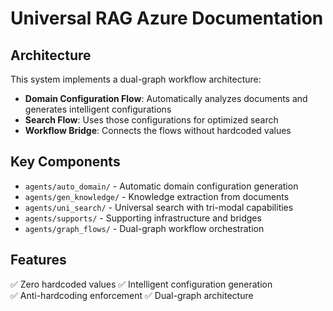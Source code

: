 # Universal RAG Azure Documentation

## Architecture

This system implements a dual-graph workflow architecture:

- **Domain Configuration Flow**: Automatically analyzes documents and generates intelligent configurations
- **Search Flow**: Uses those configurations for optimized search
- **Workflow Bridge**: Connects the flows without hardcoded values

## Key Components

- `agents/auto_domain/` - Automatic domain configuration generation
- `agents/gen_knowledge/` - Knowledge extraction from documents  
- `agents/uni_search/` - Universal search with tri-modal capabilities
- `agents/supports/` - Supporting infrastructure and bridges
- `agents/graph_flows/` - Dual-graph workflow orchestration

## Features

✅ Zero hardcoded values
✅ Intelligent configuration generation  
✅ Anti-hardcoding enforcement
✅ Dual-graph architecture
